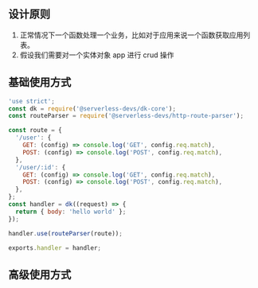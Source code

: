 ## 设计原则

1. 正常情况下一个函数处理一个业务，比如对于应用来说一个函数获取应用列表。
2. 假设我们需要对一个实体对象 app 进行 crud 操作

## 基础使用方式

```javascript
'use strict';
const dk = require('@serverless-devs/dk-core');
const routeParser = require('@serverless-devs/http-route-parser');

const route = {
  '/user': {
    GET: (config) => console.log('GET', config.req.match),
    POST: (config) => console.log('POST', config.req.match),
  },
  '/user/:id': {
    GET: (config) => console.log('GET', config.req.match),
    POST: (config) => console.log('POST', config.req.match),
  },
};
const handler = dk((request) => {
  return { body: 'hello world' };
});

handler.use(routeParser(route));

exports.handler = handler;
```

## 高级使用方式
